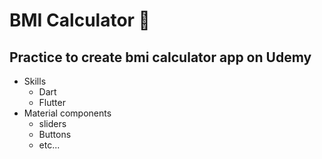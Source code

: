 # BMI Calculator 💪

## Practice to create bmi calculator app on Udemy

* Skills
    * Dart
    * Flutter
* Material components
     * sliders
     * Buttons
     * etc...